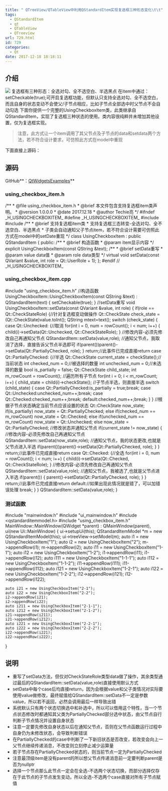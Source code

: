 ```yaml
---
title: " QTreeView/QTableView中利用QStandardItem实现复选框三种形态变化\t\t"
tags:
  - QStandardItem
  - qt
  - QTableView
  - QTreeview
url: 729.html
id: 729
categories:
  - Qt
date: 2017-12-18 18:18:11
---
```


介绍
--

![](http://wx4.sinaimg.cn/mw690/a8dbb8d6ly1fmn30kdwmug20ay09740p.gif) 复选框有三种形态：全选对勾、全不选空白、半选黑点 在item中通过：setCheckable(true);可开启复选框功能，但默认只支持全选对勾、全不选空白，而且自身的状态变动不会使父/子节点相应，比如子节点全部选中时父节点不会自动勾选 下面你提供一个完整的UsingCheckboxItem类，此类继承自QStandardItem，实现了复选框三种状态的使用。类内容很纯粹并未增加其他设置，仅为复选框实现。

> 注意，此方式让一个item调用了其父节点及子节点的data和setdata两个方法，若不符合设计要求，可仿照此方式在model中重现

下面直接上源码：

源码
--

GitHub**：[QtWidgetsExamples](https://github.com/TechieL/QtWidgetsExamples)**

### using\_checkbox\_item.h

/\*\*
 \* @file using\_checkbox\_item.h
 \* @brief 本文件包含支持复选框item类声明。
 \* @version 1.0.0.0
 \* @date 2017.12.18
 \* @author Techie亮
 */
#ifndef \_H\_USINGCHECKBOXITEM_
#define \_H\_USINGCHECKBOXITEM_
#include <QStandardItem>
#include <QString>
/\*\*
 \* @brief 支持复选框item类
 \*   支持复选框三态转变\-全选对勾、全不选空白、半选黑点
 \*   子类会自动通知父子节点item，若不符合设计需要可仿照此方式在model中的setDate重现
 */
class UsingCheckboxItem : public QStandardItem {
public:
    /\*\*
     \* @brief 构造函数
     \* @param item显示内容
     */
    explicit UsingCheckboxItem(const QString &text);
    /\*\*
     \* @brief setData重写
     \* @param value data值
     \* @param role data类型
     */
    virtual void setData(const QVariant &value, int role = Qt::UserRole + 1);
};
#endif // \_H\_USINGCHECKBOXITEM_

### using\_checkbox\_item.cpp

#include "using\_checkbox\_item.h"
//构造函数
UsingCheckboxItem::UsingCheckboxItem(const QString &text)
    : QStandardItem(text) {
    setCheckable(true);
}
//setData重写
void UsingCheckboxItem::setData(const QVariant &value, int role) {
    if(role == Qt::CheckStateRole) {//针对复选框变动做操作
        Qt::CheckState check_state = (Qt::CheckState)value.toInt();
        QString mtext=text();
        switch (check_state) {
        case Qt::Unchecked: {//取消
            for(int i = 0, num = rowCount(); i < num; i++) {
                child(i)->setData(Qt::Unchecked, Qt::CheckStateRole);
            }
            //修改内容-必须先修改自己再通知父节点
            QStandardItem::setData(value,role);
            //通知父节点，我取消了选择，直接告诉父节点半选即可
            if(parent())parent()->setData(Qt::PartiallyChecked, role);
        }
            return;//此事件已完成直接return
        case Qt::PartiallyChecked: {//半选
            Qt::CheckState current_state = checkState();//当前状态
            int checked_num = 0;//被选择的数量
            int unchecked_num = 0;//未选择的数量
            bool is_partially = false;
            Qt::CheckState child_state;
            int m_rowCount = rowCount();
            //遍历所有子节点
            for(int i = 0; i < m_rowCount; i++) {
                child_state = child(i)->checkState();
                //子节点半选，则直接半选
                switch (child_state) {
                case Qt::PartiallyChecked:is_partially = true;break;
                case Qt::Unchecked:unchecked_num++;break;
                case Qt::Checked:checked_num++;break;
                default:checked_num++;break;
                }
            }
            //根据子节点状态确定当前节点应该设置的状态
            Qt::CheckState now_state;
            if(is_partially)
                now_state = Qt::PartiallyChecked;
            else if(checked\_num == m\_rowCount)
                now_state = Qt::Checked;
            else if(unchecked\_num == m\_rowCount)
                now_state = Qt::Unchecked;
            else
                now_state = Qt::PartiallyChecked;
            //修改状态并通知父节点
            if(current\_state != now\_state) {
                //修改内容-必须先修改自己再通知父节点
                QStandardItem::setData(now_state,role);
                //通知父节点，我的状态更改,也就是父节点进入半选
                if(parent())parent()->setData(Qt::PartiallyChecked, role);
            }
        }
            return;//此事件已完成直接return
        case Qt::Checked: {//全选
            for(int i = 0, num = rowCount(); i < num; i++) {
                child(i)->setData(Qt::Checked, Qt::CheckStateRole);
            }
            //修改内容-必须先修改自己再通知父节点
            QStandardItem::setData(value,role);
            //通知父节点，我被选了,也就是父节点进入半选
            if(parent()) {
                parent()->setData(Qt::PartiallyChecked, role);
            }
        }
            return;//此事件已完成直接return
        default://如果出现此情况就是错了，可以加错误处理
            break;
        }
    }
    QStandardItem::setData(value,role);
}

### 测试函数

#include "mainwindow.h"
#include "ui_mainwindow.h"
#include <qstandarditemmodel.h>
#include "using\_checkbox\_item.h"
MainWindow::MainWindow(QWidget *parent) :
    QMainWindow(parent),
    ui(new Ui::MainWindow) {
    ui->setupUi(this);
    QStandardItemModel *m = new QStandardItemModel(this);
    ui->treeView->setModel(m);
    auto i1 = new UsingCheckboxItem("1");
    auto i2 = new UsingCheckboxItem("2");
    m->appendRow(i1);
    m->appendRow(i2);
    auto i11 = new UsingCheckboxItem("1-1");
    auto i12 = new UsingCheckboxItem("1-2");
    i1->appendRow(i11);
    i1->appendRow(i12);
    auto i111 = new UsingCheckboxItem("1-1-1");
    auto i112 = new UsingCheckboxItem("1-1-2");
    i11->appendRow(i111);
    i11->appendRow(i112);
    auto i121 = new UsingCheckboxItem("1-2-1");
    auto i122 = new UsingCheckboxItem("1-2-2");
    i12->appendRow(i121);
    i12->appendRow(i122);

    auto i21 = new UsingCheckboxItem("2-1");
    auto i22 = new UsingCheckboxItem("2-2");
    i2->appendRow(i21);
    i2->appendRow(i22);
    auto i211 = new UsingCheckboxItem("2-1-1");
    auto i212 = new UsingCheckboxItem("2-1-2");
    i21->appendRow(i211);
    i21->appendRow(i212);
    auto i221 = new UsingCheckboxItem("2-2-1");
    auto i222 = new UsingCheckboxItem("2-2-2");
    i22->appendRow(i221);
    i22->appendRow(i222);
}

说明
--

*   重写了setData方法，但仅对CheckStateRole类型data做了操作，其余类型通过最后的QStandardItem::setData(value,role)直接使用默认方式
*   setData中每个case后均直接return，因为会根据value和父子类情况对实际要使用value做修改，最终赋值给QStandardItem::setData不一定是参数value，所以若不返回，必然会调用最后一样导致出错
*   系统默认只有两个状态切换选中和补选中，所以可以借用这个特性，当一个节点状态修改时都通知其父类为PartiallyChecked部分选中状态，由父节点自行判断子节点情况并设置自身状态
*   注意一定要先修改自身状态以后在通知父节点，否则在父节点函数运行过程中自身仍为未修改状态，会导致判断错误
*   在PartiallyChecked的case中判断了一下新旧状态是否改变，若改变会向上一父节点继续传递消息，不改变则立刻停止减少运算量
*   若子节点存在PartiallyChecked状态的，则当前节点一定为PartiallyChecked
*   注意最顶级item是没有parent的所以想父节点传递消息前一定要判断parent是否为nullptr
*   选择一个节点那么此节点一定会在全选-不选两个状态切换，而部分选择仅存在于此节点的子节点发生变动，所以全选-不选两个case直接对所有子节点赋值